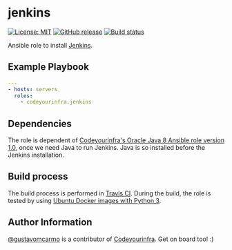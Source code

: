 # jenkins

[![License: MIT](https://img.shields.io/badge/License-MIT-yellow.svg)](https://opensource.org/licenses/MIT) [![GitHub release](https://img.shields.io/github/release/codeyourinfra/jenkins.svg)]() [![Build status](https://travis-ci.org/codeyourinfra/jenkins.svg?branch=master)](https://travis-ci.org/codeyourinfra/jenkins)

Ansible role to install [Jenkins](https://jenkins.io).

## Example Playbook

```yml
---
- hosts: servers
  roles:
    - codeyourinfra.jenkins
```

## Dependencies

The role is dependent of [Codeyourinfra's Oracle Java 8 Ansible role version 1.0](https://github.com/codeyourinfra/oracle_java8/tree/v1.0), once we need Java to run Jenkins. Java is so installed before the Jenkins installation.

## Build process

The build process is performed in [Travis CI](https://travis-ci.org/codeyourinfra/jenkins). During the build, the role is tested by using [Ubuntu Docker images with Python 3](https://hub.docker.com/r/codeyourinfra/python3).

## Author Information

[@gustavomcarmo](https://github.com/gustavomcarmo) is a contributor of [Codeyourinfra](https://github.com/codeyourinfra). Get on board too! :)
